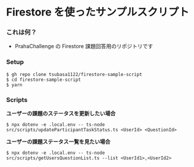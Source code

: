 # Firestore を使ったサンプルスクリプト

### これは何？

- PrahaChallenge の Firestore 課題回答用のリポジトリです

### Setup

```
$ gh repo clone tsubasa1122/firestore-sample-script
$ cd firestore-sample-script
$ yarn
```

### Scripts

**ユーザーの課題のステータスを更新したい場合**

```shell
$ npx dotenv -e .local.env -- ts-node src/scripts/updateParticipantTaskStatus.ts <UserId> <QuestionId>
```

**ユーザーの課題ステータス一覧を見たい場合**

```shell
$ npx dotenv -e .local.env -- ts-node src/scripts/getUsersQuestionList.ts --list <UserId1>,<UserId2>
```
